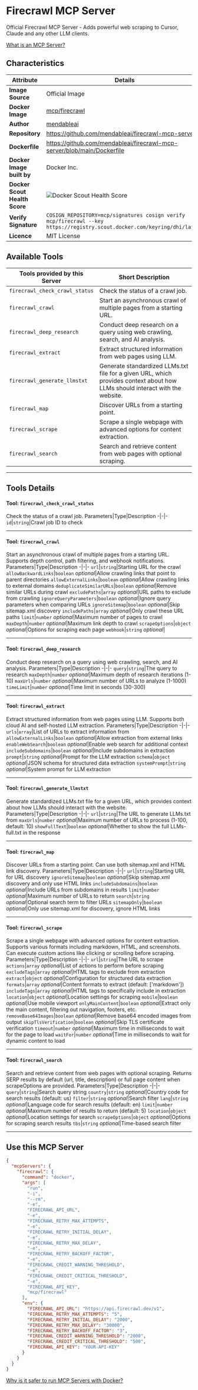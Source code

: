 # Firecrawl MCP Server

Official Firecrawl MCP Server - Adds powerful web scraping to Cursor, Claude and any other LLM clients.

[What is an MCP Server?](https://www.anthropic.com/news/model-context-protocol)

## Characteristics
Attribute|Details|
|-|-|
**Image Source**|Official Image
**Docker Image**|[mcp/firecrawl](https://hub.docker.com/repository/docker/mcp/firecrawl)
**Author**|[mendableai](https://github.com/mendableai)
**Repository**|https://github.com/mendableai/firecrawl-mcp-server
**Dockerfile**|https://github.com/mendableai/firecrawl-mcp-server/blob/main/Dockerfile
**Docker Image built by**|Docker Inc.
**Docker Scout Health Score**| ![Docker Scout Health Score](https://api.scout.docker.com/v1/policy/insights/org-image-score/badge/mcp/firecrawl)
**Verify Signature**|`COSIGN_REPOSITORY=mcp/signatures cosign verify mcp/firecrawl --key https://registry.scout.docker.com/keyring/dhi/latest`
**Licence**|MIT License

## Available Tools
Tools provided by this Server|Short Description
-|-
`firecrawl_check_crawl_status`|Check the status of a crawl job.|
`firecrawl_crawl`|Start an asynchronous crawl of multiple pages from a starting URL.|
`firecrawl_deep_research`|Conduct deep research on a query using web crawling, search, and AI analysis.|
`firecrawl_extract`|Extract structured information from web pages using LLM.|
`firecrawl_generate_llmstxt`|Generate standardized LLMs.txt file for a given URL, which provides context about how LLMs should interact with the website.|
`firecrawl_map`|Discover URLs from a starting point.|
`firecrawl_scrape`|Scrape a single webpage with advanced options for content extraction.|
`firecrawl_search`|Search and retrieve content from web pages with optional scraping.|

---
## Tools Details

#### Tool: **`firecrawl_check_crawl_status`**
Check the status of a crawl job.
Parameters|Type|Description
-|-|-
`id`|`string`|Crawl job ID to check

---
#### Tool: **`firecrawl_crawl`**
Start an asynchronous crawl of multiple pages from a starting URL. Supports depth control, path filtering, and webhook notifications.
Parameters|Type|Description
-|-|-
`url`|`string`|Starting URL for the crawl
`allowBackwardLinks`|`boolean` *optional*|Allow crawling links that point to parent directories
`allowExternalLinks`|`boolean` *optional*|Allow crawling links to external domains
`deduplicateSimilarURLs`|`boolean` *optional*|Remove similar URLs during crawl
`excludePaths`|`array` *optional*|URL paths to exclude from crawling
`ignoreQueryParameters`|`boolean` *optional*|Ignore query parameters when comparing URLs
`ignoreSitemap`|`boolean` *optional*|Skip sitemap.xml discovery
`includePaths`|`array` *optional*|Only crawl these URL paths
`limit`|`number` *optional*|Maximum number of pages to crawl
`maxDepth`|`number` *optional*|Maximum link depth to crawl
`scrapeOptions`|`object` *optional*|Options for scraping each page
`webhook`|`string` *optional*|

---
#### Tool: **`firecrawl_deep_research`**
Conduct deep research on a query using web crawling, search, and AI analysis.
Parameters|Type|Description
-|-|-
`query`|`string`|The query to research
`maxDepth`|`number` *optional*|Maximum depth of research iterations (1-10)
`maxUrls`|`number` *optional*|Maximum number of URLs to analyze (1-1000)
`timeLimit`|`number` *optional*|Time limit in seconds (30-300)

---
#### Tool: **`firecrawl_extract`**
Extract structured information from web pages using LLM. Supports both cloud AI and self-hosted LLM extraction.
Parameters|Type|Description
-|-|-
`urls`|`array`|List of URLs to extract information from
`allowExternalLinks`|`boolean` *optional*|Allow extraction from external links
`enableWebSearch`|`boolean` *optional*|Enable web search for additional context
`includeSubdomains`|`boolean` *optional*|Include subdomains in extraction
`prompt`|`string` *optional*|Prompt for the LLM extraction
`schema`|`object` *optional*|JSON schema for structured data extraction
`systemPrompt`|`string` *optional*|System prompt for LLM extraction

---
#### Tool: **`firecrawl_generate_llmstxt`**
Generate standardized LLMs.txt file for a given URL, which provides context about how LLMs should interact with the website.
Parameters|Type|Description
-|-|-
`url`|`string`|The URL to generate LLMs.txt from
`maxUrls`|`number` *optional*|Maximum number of URLs to process (1-100, default: 10)
`showFullText`|`boolean` *optional*|Whether to show the full LLMs-full.txt in the response

---
#### Tool: **`firecrawl_map`**
Discover URLs from a starting point. Can use both sitemap.xml and HTML link discovery.
Parameters|Type|Description
-|-|-
`url`|`string`|Starting URL for URL discovery
`ignoreSitemap`|`boolean` *optional*|Skip sitemap.xml discovery and only use HTML links
`includeSubdomains`|`boolean` *optional*|Include URLs from subdomains in results
`limit`|`number` *optional*|Maximum number of URLs to return
`search`|`string` *optional*|Optional search term to filter URLs
`sitemapOnly`|`boolean` *optional*|Only use sitemap.xml for discovery, ignore HTML links

---
#### Tool: **`firecrawl_scrape`**
Scrape a single webpage with advanced options for content extraction. Supports various formats including markdown, HTML, and screenshots. Can execute custom actions like clicking or scrolling before scraping.
Parameters|Type|Description
-|-|-
`url`|`string`|The URL to scrape
`actions`|`array` *optional*|List of actions to perform before scraping
`excludeTags`|`array` *optional*|HTML tags to exclude from extraction
`extract`|`object` *optional*|Configuration for structured data extraction
`formats`|`array` *optional*|Content formats to extract (default: ['markdown'])
`includeTags`|`array` *optional*|HTML tags to specifically include in extraction
`location`|`object` *optional*|Location settings for scraping
`mobile`|`boolean` *optional*|Use mobile viewport
`onlyMainContent`|`boolean` *optional*|Extract only the main content, filtering out navigation, footers, etc.
`removeBase64Images`|`boolean` *optional*|Remove base64 encoded images from output
`skipTlsVerification`|`boolean` *optional*|Skip TLS certificate verification
`timeout`|`number` *optional*|Maximum time in milliseconds to wait for the page to load
`waitFor`|`number` *optional*|Time in milliseconds to wait for dynamic content to load

---
#### Tool: **`firecrawl_search`**
Search and retrieve content from web pages with optional scraping. Returns SERP results by default (url, title, description) or full page content when scrapeOptions are provided.
Parameters|Type|Description
-|-|-
`query`|`string`|Search query string
`country`|`string` *optional*|Country code for search results (default: us)
`filter`|`string` *optional*|Search filter
`lang`|`string` *optional*|Language code for search results (default: en)
`limit`|`number` *optional*|Maximum number of results to return (default: 5)
`location`|`object` *optional*|Location settings for search
`scrapeOptions`|`object` *optional*|Options for scraping search results
`tbs`|`string` *optional*|Time-based search filter

---
## Use this MCP Server

```json
{
  "mcpServers": {
    "firecrawl": {
      "command": "docker",
      "args": [
        "run",
        "-i",
        "--rm",
        "-e",
        "FIRECRAWL_API_URL",
        "-e",
        "FIRECRAWL_RETRY_MAX_ATTEMPTS",
        "-e",
        "FIRECRAWL_RETRY_INITIAL_DELAY",
        "-e",
        "FIRECRAWL_RETRY_MAX_DELAY",
        "-e",
        "FIRECRAWL_RETRY_BACKOFF_FACTOR",
        "-e",
        "FIRECRAWL_CREDIT_WARNING_THRESHOLD",
        "-e",
        "FIRECRAWL_CREDIT_CRITICAL_THRESHOLD",
        "-e",
        "FIRECRAWL_API_KEY",
        "mcp/firecrawl"
      ],
      "env": {
        "FIRECRAWL_API_URL": "https://api.firecrawl.dev/v1",
        "FIRECRAWL_RETRY_MAX_ATTEMPTS": "5",
        "FIRECRAWL_RETRY_INITIAL_DELAY": "2000",
        "FIRECRAWL_RETRY_MAX_DELAY": "30000",
        "FIRECRAWL_RETRY_BACKOFF_FACTOR": "3",
        "FIRECRAWL_CREDIT_WARNING_THRESHOLD": "2000",
        "FIRECRAWL_CREDIT_CRITICAL_THRESHOLD": "500",
        "FIRECRAWL_API_KEY": "YOUR-API-KEY"
      }
    }
  }
}
```

[Why is it safer to run MCP Servers with Docker?](https://www.docker.com/blog/the-model-context-protocol-simplifying-building-ai-apps-with-anthropic-claude-desktop-and-docker/)
